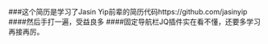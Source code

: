 ###这个简历是学习了Jasin Yip前辈的简历代码https://github.com/jasinyip
####然后手打一遍，受益良多
####固定导航栏JQ插件实在看不懂，还要多学习再接再厉。
